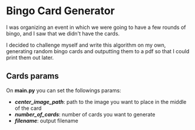 # Bingo Card Generator

I was organizing an event in which we were going to have a few rounds of bingo, and I saw that we didn't have the cards.

I decided to challenge myself and write this algorithm on my own, generating random bingo cards and outputting them to a pdf so that I could print them out later.

## Cards params

On **main.py** you can set the followings params:
- ***center_image_path***: path to the image you want to place in the middle of the card 
- ***number_of_cards***: number of cards you want to generate
- ***filename***: output filename
